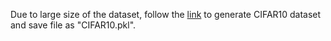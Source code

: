 Due to large size of the dataset, follow the [link](https://github.com/graphdeeplearning/benchmarking-gnns/blob/master/docs/02_download_datasets.md) 
to generate CIFAR10 dataset and save file as "CIFAR10.pkl".

